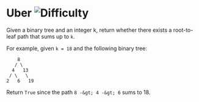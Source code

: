 # Uber ![Difficulty](https://img.shields.io/badge/-EASY-green)
	
Given a binary tree and an integer k, return whether there exists a root-to-leaf path that sums up to `k`.
	
For example, given `k = 18` and the following binary tree:
	
```
    8
   / \
  4   13
 / \   \
2   6   19
```
	
Return `True` since the path `8 -&gt; 4 -&gt; 6` sums to 18.
	
